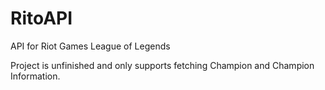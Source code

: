# RitoAPI
API for Riot Games League of Legends

Project is unfinished and only supports fetching Champion and Champion Information.
